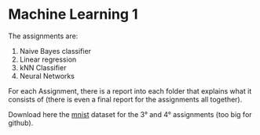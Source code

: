 # Machine Learning 1
The assignments are:
1) Naive Bayes classifier
2) Linear regression
3) kNN Classifier
4) Neural Networks

For each Assignment, there is a report into each folder that explains what it consists of (there is even a final report for the assignments all together).

Download here the [mnist](https://2023.aulaweb.unige.it/pluginfile.php/211469/mod_assign/intro/mnist.zip) dataset for the 3° and 4° assignments (too big for github).
